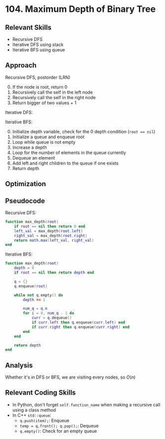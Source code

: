 # 104. Maximum Depth of Binary Tree

## Relevant Skills

- Recursive DFS
- Iterative DFS using stack
- Iterative BFS using queue

## Approach

Recursive DFS, postorder (LRN)

0. If the node is root, return 0
0. Recursively call the self in the left node
0. Recursively call the self in the right node
0. Return bigger of two values + 1

Iterative DFS:

Iterative BFS:

0. Initialize depth variable, check for the 0 depth condition (`root == nil`)
0. Initialize a queue and enqueue root
0. Loop while queue is not empty
0. Increase a depth
0. Loop for the number of elements in the queue currently
0. Dequeue an element
0. Add left and right children to the queue if one exists
0. Return depth

## Optimization

## Pseudocode

Recursive DFS:

```lua
function max_depth(root)
    if root == nil then return 0 end
    left_val = max_depth(root.left)
    right_val = max_depth(root.right)
    return math.max(left_val, right_val)
end
```

Iterative BFS:

```lua
function max_depth(root)
    depth = 0
    if root == nil then return depth end

    q = {}
    q.enqueue(root)

    while not q.empty() do
        depth += 1

        num_q = q.n
        for i = 0, num_q - 1 do
            curr = q.dequeue()
            if curr.left then q.enqueue(curr.left) end
            if curr.right then q.enqueue(curr.right) end
        end
    end

    return depth
end
```

## Analysis

Whether it's in DFS or BFS, we are visiting every nodes, so $O(n)$

## Relevant Coding Skills

- In Python, don't forget `self.function_name` when making a recursive call using a class method
- In C++ `std::queue`:
    - `q.push(item);`: Enqueue
    - `temp = q.front(); q.pop();`: Dequeue
    - `q.empty()`: Check for an empty queue

